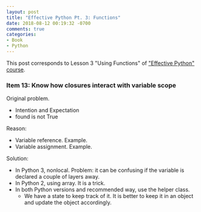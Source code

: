 ```yaml
---
layout: post
title: "Effective Python Pt. 3: Functions"
date: 2018-08-12 00:19:32 -0700
comments: true
categories: 
- Book
- Python
---
```


This post corresponds to Lesson 3 "Using Functions" of ["Effective Python" course](https://www.safaribooksonline.com/videos/effective-python/9780134175249).

<!--more-->

### Item 13: Know how closures interact with variable scope

Original problem.

* Intention and Expectation
* found is not True

Reason:

* Variable reference. Example.
* Variable assignment. Example.

Solution:

* In Python 3, nonlocal. Problem: it can be confusing if the variable is declared a couple of layers away.
* In Python 2, using array. It is a trick.
* In both Python versions and recommended way, use the helper class.
  * We have a state to keep track of it. It is better to keep it in an object and update the object accordingly.

